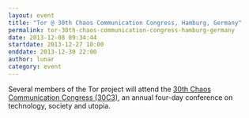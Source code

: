 ```yaml
---
layout: event
title: "Tor @ 30th Chaos Communication Congress, Hamburg, Germany"
permalink: tor-30th-chaos-communication-congress-hamburg-germany
date: 2013-12-08 09:34:44
startdate: 2013-12-27 10:00
enddate: 2013-12-30 22:00
author: lunar
category: event
---
```


Several members of the Tor project will attend the [30th Chaos Communication Congress (30C3)](https://events.ccc.de/congress/2013/), an annual four-day conference on technology, society and utopia.
